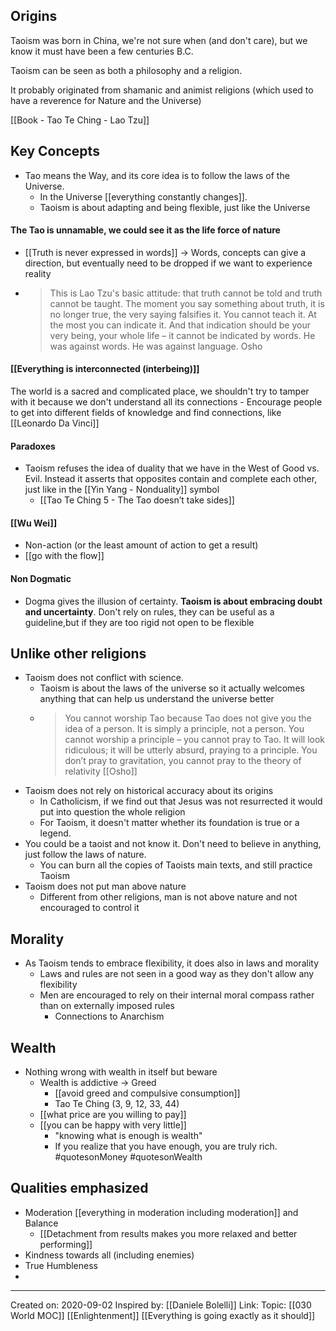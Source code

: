 ## Origins
Taoism was born in China, we're not sure when (and don't care), but we know it must have been a few centuries B.C.

Taoism can be seen as both a philosophy and a religion.

It probably originated from shamanic and animist religions (which used to have a reverence for Nature and the Universe)

[[Book - Tao Te Ching - Lao Tzu]]

## Key Concepts

- Tao means the Way, and its core idea is to follow the laws of the Universe.
    - In the Universe [[everything constantly changes]]. 
    - Taoism is about adapting and being flexible, just like the Universe

#### The Tao is unnamable, we could see it as the life force of nature
   - [[Truth is never expressed in words]] → Words, concepts can give a direction, but eventually need to be dropped if we want to experience reality
   - > This is Lao Tzu's basic attitude: that truth cannot be told and truth cannot be taught. The moment you say something about truth, it is no longer true, the very saying falsifies it. You cannot teach it. At the most you can indicate it. And that indication should be your very being, your whole life – it cannot be indicated by words. He was against words. He was against language. Osho
   
   #### [[Everything is interconnected (interbeing)]] 

The world is a sacred and complicated place, we shouldn't try to tamper with it because we don't understand all its connections
    - Encourage people to get into different fields of knowledge and find connections, like [[Leonardo Da Vinci]]

#### Paradoxes
- Taoism refuses the idea of duality that we have in the West of Good vs. Evil. Instead it asserts that opposites contain and complete each other, just like in the [[Yin Yang - Nonduality]] symbol
	- [[Tao Te Ching 5 - The Tao doesn’t take sides]]

#### [[Wu Wei]]
- Non-action (or the least amount of action to get a result)
- [[go with the flow]]

#### Non Dogmatic
- Dogma gives the illusion of certainty. **Taoism is about embracing doubt and uncertainty**. Don't rely on rules, they can be useful as a guideline,but if they are too rigid not open to be flexible


## Unlike other religions
- Taoism does not conflict with science. 
    - Taoism is about the laws of the universe so it actually welcomes anything that can help us understand the universe better
    -  > You cannot worship Tao because Tao does not give you the idea of a person. It is simply a principle, not a person. You cannot worship a principle – you cannot pray to Tao. It will look ridiculous; it will be utterly absurd, praying to a principle. You don’t pray to gravitation, you cannot pray to the theory of relativity [[Osho]]
- Taoism does not rely on historical accuracy about its origins
    - In Catholicism, if we find out that Jesus was not resurrected it would put into question the whole religion
    - For Taoism, it doesn't matter whether its foundation is true or a legend. 
- You could be a taoist and not know it. Don't need to believe in anything, just follow the laws of nature.
    - You can burn all the copies of Taoists main texts, and still practice Taoism
- Taoism does not put man above nature
    - Different from other religions, man is not above nature and not encouraged to control it

## Morality
- As Taoism tends to embrace flexibility, it does also in laws and morality
	- Laws and rules are not seen in a good way as they don't allow any flexibility
	- Men are encouraged to rely on their internal moral compass rather than on externally imposed rules
		- Connections to Anarchism

## Wealth 
- Nothing wrong with wealth in itself but beware
	- Wealth is addictive → Greed
		- [[avoid greed and compulsive consumption]] 
		- Tao Te Ching (3, 9, 12, 33, 44)
	- [[what price are you willing to pay]]
	-  [[you can be happy with very little]]
		- "knowing what is enough is wealth" 
		- If you realize that you have enough, you are truly rich.
#quotesonMoney #quotesonWealth

## Qualities emphasized
- Moderation [[everything in moderation including moderation]] and Balance 
	- [[Detachment from results makes you more relaxed and better performing]]
- Kindness towards all (including enemies)
- True Humbleness
- 

------------

Created on: 2020-09-02
Inspired by: [[Daniele Bolelli]]
Link:
Topic: [[030 World MOC]] [[Enlightenment]] [[Everything is going exactly as it should]]